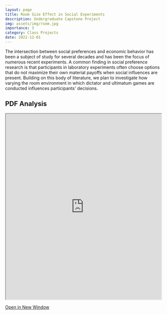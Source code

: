 ```yaml
---
layout: page
title: Room Size Effect in Social Experiments
description: Undergraduate Capstone Project
img: assets/img/room.jpg
importance: 3
category: Class Projects
date: 2022-12-01
---
```


The intersection between social preferences and economic behavior has been a subject of study for several decades and has been the focus of numerous recent experiments. A common finding in social preference research is that participants in laboratory experiments often choose options that do not maximize their own material payoffs when social influences are present. Building on this body of literature, we plan to investigate how varying the room environment in which dictator and ultimatum games are conducted influences participants' decisions.

## PDF Analysis

<iframe src="https://nicholasdi2000.github.io/assets/pdf/ECONCAPSTONE.pdf" width="100%" height="600px"></iframe>

[Open in New Window](https://nicholasdi2000.github.io/assets/pdf/ECONCAPSTONE.pdf)
